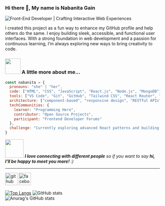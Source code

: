### Hi there 👋, My name is Nabanita Gain
![Front-End Developer | Crafting Interactive Web Experiences](https://i.ibb.co/fVBZNbx8/Purple-Modern-Gaming-Youtube-Banner.png)

<p>I created this project as a fun way to enhance my GitHub profile and help others do the same. I enjoy building sleek, accessible, and functional user interfaces. With a strong foundation in web development and a passion for continuous learning, I’m always exploring new ways to bring creativity to code.</p>

### <img src="https://media.giphy.com/media/VgCDAzcKvsR6OM0uWg/giphy.gif" width="50"> A little more about me...  

```javascript
const nabanita = {
  pronouns: "she" | "her",
  code: ["HTML", "CSS", "JavaScript", "React.js", "Node.js", "MongoDB"],
  tools: ["VS Code", "Git", "GitHub", "Tailwind CSS", "React Router", "Firebase"],
  architecture: ["component-based", "responsive design", "RESTful APIs"],
  techCommunities: {
    learner: "Programming Hero",
    contributor: "Open Source Projects",
    participant: "Frontend Developer Forums"
  },
  challenge: "Currently exploring advanced React patterns and building projects as part of my Code journey."
}
```

<img src="https://media.giphy.com/media/LnQjpWaON8nhr21vNW/giphy.gif" width="60"> <em><b>I love connecting with different people</b> so if you want to say <b>hi, I'll be happy to meet you more!</b> :)</em>

---


[<img src='https://cdn.jsdelivr.net/npm/simple-icons@3.0.1/icons/github.svg' alt='github' height='40'>](https://github.com/NabanitaGain)  [<img src='https://cdn.jsdelivr.net/npm/simple-icons@3.0.1/icons/facebook.svg' alt='facebook' height='40'>](https://www.facebook.com/https://web.facebook.com/nabanita.roy.5817/)  

[![Top Langs](https://github-readme-stats.vercel.app/api/top-langs/?username=anuraghazra\&layout=donut)](https://github.com/anuraghazra/github-readme-stats)
![GitHub stats](https://github-readme-stats.vercel.app/api?username=NabanitaGain&show_icons=true&count_private=true)  
![Anurag's GitHub stats](https://github-readme-stats.vercel.app/api?username=anuraghazra\&rank_icon=github)

